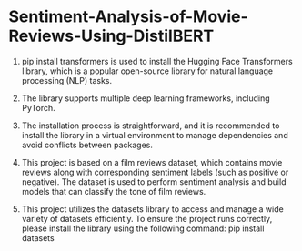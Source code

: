 # Sentiment-Analysis-of-Movie-Reviews-Using-DistilBERT
1. pip install transformers is used to install the Hugging Face Transformers library, which is a popular open-source library for natural language processing (NLP) tasks.
   
3. The library supports multiple deep learning frameworks, including PyTorch.
   
5. The installation process is straightforward, and it is recommended to install the library in a virtual environment to manage dependencies and avoid conflicts between packages.

4. This project is based on a film reviews dataset, which contains movie reviews along with corresponding sentiment labels (such as positive or negative). The dataset is used to perform sentiment analysis and build models that can classify the tone of film reviews.
5. This project utilizes the datasets library to access and manage a wide variety of datasets efficiently. To ensure the project runs correctly, please install the library using the following command:
         pip install datasets
